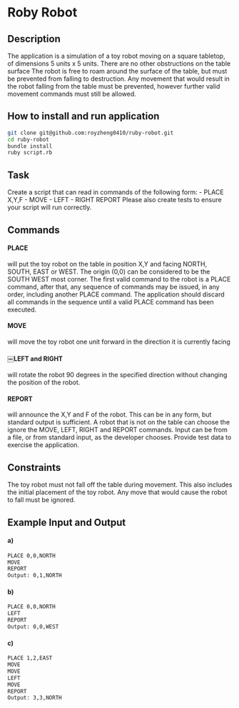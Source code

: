 # Roby Robot
## Description 

The application is a simulation of a toy robot moving on a square tabletop, of dimensions 5 units x 5 units.
There are no other obstructions on the table surface
The robot is free to roam around the surface of the table, but must be prevented from falling to destruction. Any movement that would result in the robot falling from the table must be prevented, however further valid movement commands must still be allowed.
## How to install and run application
```sh
git clone git@github.com:royzheng0410/ruby-robot.git
cd ruby-robot
bundle install
ruby script.rb
```

## Task
Create a script that can read in commands of the following form:
    - PLACE X,Y,F
    - MOVE
    - LEFT
    - RIGHT REPORT
Please also create tests to ensure your script will run correctly.

## Commands
#### PLACE
will put the toy robot on the table in position X,Y and facing NORTH, SOUTH, EAST or WEST. The origin (0,0) can be considered to be the SOUTH WEST most corner.
The first valid command to the robot is a PLACE command, after that, any sequence of commands may be issued, in any order, including another PLACE command. The application should discard all commands in the sequence until a valid PLACE command has been executed.
#### MOVE
will move the toy robot one unit forward in the direction it is currently facing
#### ￼LEFT and RIGHT
will rotate the robot 90 degrees in the specified direction without changing the position of the robot.
#### REPORT
will announce the X,Y and F of the robot. This can be in any form, but standard output is sufficient.
A robot that is not on the table can choose the ignore the MOVE, LEFT, RIGHT and REPORT commands.
Input can be from a file, or from standard input, as the developer chooses.
Provide test data to exercise the application.

## Constraints
The toy robot must not fall off the table during movement. This also includes the initial placement of the toy robot.
Any move that would cause the robot to fall must be ignored. 

## Example Input and Output
#### a)
```sh
PLACE 0,0,NORTH 
MOVE
REPORT
Output: 0,1,NORTH
```
#### b)
```sh
PLACE 0,0,NORTH 
LEFT
REPORT
Output: 0,0,WEST
```
#### c)
```sh
PLACE 1,2,EAST 
MOVE
MOVE
LEFT
MOVE
REPORT
Output: 3,3,NORTH
```